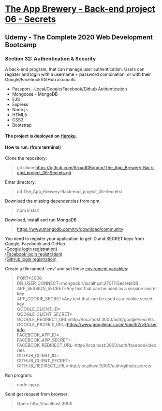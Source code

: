 # [The App Brewery - Back-end project 06 - Secrets](https://gabriel-secrets.herokuapp.com/)

## Udemy - The Complete 2020 Web Development Bootcamp

### Section 32: Authentication & Security
A back-end program, that can manage user authentication. Users can register and login with a username + password combination, or with their Google/Facebook/GitHub accounts.
 - Passport - Local/Google/Facebook/Github Authentication
 - Mongoose - MongoDB
 - EJS
 - Express
 - Node.js
 - HTML5
 - CSS3
 - Bootstrap

#### The project is deployed on [Heroku](https://gabriel-secrets.herokuapp.com/).

#### How to run: (from terminal)
 Clone the repository: 
 > git clone https://github.com/ArpadGBondor/The_App_Brewery-Back-end_project_06-Secrets.git
 
 Enter directory:
 > cd The_App_Brewery-Back-end_project_06-Secrets/
 
 Download the missing dependencies from npm: 
 > npm install
 
 Download, install and run MongoDB
 > https://www.mongodb.com/try/download/community

You need to register your application to get ID and SECRET keys from Google, Facebook and GitHub.  
[(Google login registration)](https://console.developers.google.com/apis/)  
[(Facebook login registration)](https://developers.facebook.com/)  
[(GitHub login registration)](https://github.com/settings/developers)
 
 Create a file named '.env' and set these [enviroment variables](https://www.npmjs.com/package/dotenv):
 > PORT=3000  
 > DB_USER_CONNECT=mongodb://localhost:27017/SecretsDB  
 > APP_SESSION_SECRET=Any text that can be used as a session secret key  
 > APP_COOKIE_SECRET=Any text that can be used as a cookie secret key  
 > GOOGLE_CLIENT_ID=  
 > GOOGLE_CLIENT_SECRET=  
 > GOOGLE_REDIRECT_URL=http://localhost:3000/auth/google/secrets  
 > GOOGLE_PROFILE_URL=https://www.googleapis.com/oauth2/v3/userinfo  
 > FACEBOOK_APP_ID=  
 > FACEBOOK_APP_SECRET=  
 > FACEBOOK_REDIRECT_URL=http://localhost:3000/auth/facebook/secrets  
 > GITHUB_CLIENT_ID=  
 > GITHUB_CLIENT_SECRET=  
 > GITHUB_REDIRECT_URL=http://localhost:3000/auth/github/secrets  

 Run program: 
 > node app.js
 
 Send get request from browser:
 > Open: http://localhost:3000
